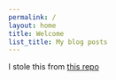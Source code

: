 ```yaml
---
permalink: /
layout: home
title: Welcome
list_title: My blog posts
---
```


I stole this from [this repo](https://github.com/jsanz/gh-pages-minima-starter)
